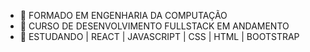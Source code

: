 - 🔭  FORMADO EM ENGENHARIA DA COMPUTAÇÃO
- 🌱  CURSO DE DESENVOLVIMENTO  FULLSTACK EM ANDAMENTO
- 🤔  ESTUDANDO | REACT | JAVASCRIPT | CSS | HTML | BOOTSTRAP

